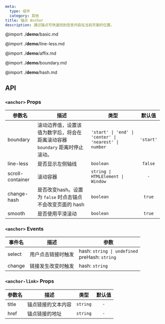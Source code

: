 ```yaml
meta:
  type: 组件
  category: 其他
title: 锚点 Anchor
description: 通过锚点可快速找到信息内容在当前页面的位置。
```

@import ./**demo**/basic.md

@import ./**demo**/line-less.md

@import ./**demo**/affix.md

@import ./**demo**/boundary.md

@import ./**demo**/hash.md

## API

### `<anchor>` Props

| 参数名           | 描述                                                                         | 类型                                                  |  默认值   |
| ---------------- | ---------------------------------------------------------------------------- | ----------------------------------------------------- | :-------: |
| boundary         | 滚动边界值，设置该值为数字后，将会在距离滚动容器 `boundary` 距离时停止滚动。 | `'start' \| 'end' \| 'center' \| 'nearest' \| number` | `'start'` |
| line-less        | 是否显示左侧轴线                                                             | `boolean`                                             |  `false`  |
| scroll-container | 滚动容器                                                                     | `string \| HTMLElement \| Window`                     |    `-`    |
| change-hash      | 是否改变hash。设置为 `false` 时点击锚点不会改变页面的 hash                   | `boolean`                                             |  `true`   |
| smooth           | 是否使用平滑滚动                                                             | `boolean`                                             |  `true`   |

### `<anchor>` Events

| 事件名 | 描述               | 参数                                             |
| ------ | ------------------ | ------------------------------------------------ |
| select | 用户点击链接时触发 | hash: `string \| undefined`<br>preHash: `string` |
| change | 链接发生改变时触发 | hash: `string`                                   |

### `<anchor-link>` Props

| 参数名 | 描述               | 类型     | 默认值 |
| ------ | ------------------ | -------- | :----: |
| title  | 锚点链接的文本内容 | `string` |  `-`   |
| href   | 锚点链接的地址     | `string` |  `-`   |
